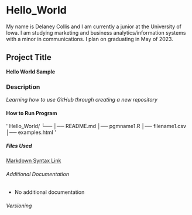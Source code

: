 # Hello_World

My name is Delaney Collis and I am currently a junior at the University of Iowa. I am studying marketing and business analytics/information systems with a minor in communications. I plan on graduating in May of 2023.
## Project Title
**Hello World Sample**

### Description
*Learning how to use GitHub through creating a new repository*
#### How to Run Program
' Hello_World/
└── 
    │── README.md
    │── pgmname1.R
    │── filename1.csv
    │── examples.html '
   
##### Files Used
[Markdown Syntax Link](https://www.markdownguide.org/cheat-sheet/)

###### Additional Documentation
- No additional documentation

###### Versioning
